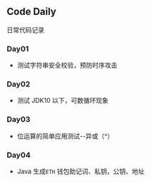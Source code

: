 ## Code Daily
日常代码记录

### Day01
* 测试字符串安全校验，预防时序攻击

### Day02
* 测试 JDK10 以下，可数循环现象

### Day03
* 位运算的简单应用测试--异或（^）

### Day04
* Java 生成`ETH` 钱包助记词、私钥，公钥、地址